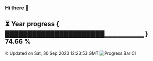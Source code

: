### Hi there 👋
⏳ Year progress { ██████████████████████▁▁▁▁▁▁▁▁ } 74.66 %
---
⏰ Updated on Sat, 30 Sep 2023 12:23:53 GMT
![Progress Bar CI](https://github.com/liununu/liununu/workflows/Progress%20Bar%20CI/badge.svg)

